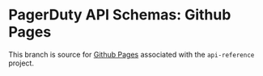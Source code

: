 # PagerDuty API Schemas: Github Pages

This branch is source for [Github Pages](https://pagerduty.github.io/api-reference) associated with the `api-reference` project.